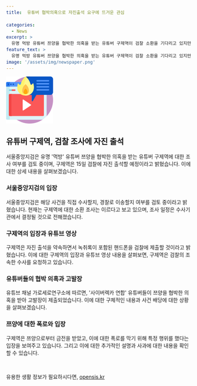 ```yaml
---
title:  유튜버 협박의혹으로 자진출석 요구에 뜨거운 관심

categories:
  - News
excerpt: >
  유명 먹방 유튜버 쯔양을 협박한 의혹을 받는 유튜버 구제역이 검찰 소환을 기다리고 있지만, 서울중앙지검은 아직 조사 일정을 잡지 않았다. 구제역은 자진 출석을 약속하면서도 검찰은 별도의 조사일정을 잡겠다는 입장이다. 해당 사건은 검찰이 직접 수사할지, 경찰로 이송할지 여부를 검토 중에 있다. 이에 대한 관심이 커지고 있으며, 유튜버들 간의 갈등과 금전적인 문제가 논란이 되고 있다.
feature_text: >
  유명 먹방 유튜버 쯔양을 협박한 의혹을 받는 유튜버 구제역이 검찰 소환을 기다리고 있지만, 서울중앙지검은 아직 조사 일정을 잡지 않았다. 구제역은 자진 출석을 약속하면서도 검찰은 별도의 조사일정을 잡겠다는 입장이다. 해당 사건은 검찰이 직접 수사할지, 경찰로 이송할지 여부를 검토 중에 있다. 이에 대한 관심이 커지고 있으며, 유튜버들 간의 갈등과 금전적인 문제가 논란이 되고 있다.
image: '/assets/img/newspaper.png'
---
```


<p><img src="/assets/img/news.png" alt="rentncar 속보" /></p>

<h2 data-ke-size="size26">유튜버 구제역, 검찰 조사에 자진 출석</h2>

<p data-ke-size="size16">서울중앙지검은 유명 '먹방' 유튜버 쯔양을 협박한 의혹을 받는 유튜버 구제역에 대한 조사 여부를 검토 중이며, 구제역은 15일 검찰에 자진 출석할 예정이라고 밝혔습니다. 이에 대한 상세 내용을 살펴보겠습니다.</p>

<h3>서울중앙지검의 입장</h3>

<p data-ke-size="size16">서울중앙지검은 해당 사건을 직접 수사할지, 경찰로 이송할지 여부를 검토 중이라고 밝혔습니다. 현재는 구제역에 대한 소환 조사는 이르다고 보고 있으며, 조사 일정은 수사기관에서 결정될 것으로 전해졌습니다.</p>

<h3>구제역의 입장과 유튜브 영상</h3>

<p data-ke-size="size16">구제역은 자진 출석을 약속하면서 녹취록이 포함된 핸드폰을 검찰에 제출할 것이라고 밝혔습니다. 이에 대한 구제역의 입장과 유튜브 영상 내용을 살펴보면, 구제역은 검찰의 조속한 수사를 요청하고 있습니다.</p>

<h3>유튜버들의 협박 의혹과 고발장</h3>

<p data-ke-size="size16">유튜브 채널 가로세로연구소에 따르면, '사이버렉카 연합' 유튜버들이 쯔양을 협박한 의혹을 받아 고발장이 제출되었습니다. 이에 대한 구체적인 내용과 사건 배당에 대한 상황을 살펴보겠습니다.</p>

<h3>쯔양에 대한 폭로와 입장</h3>

<p data-ke-size="size16">구제역은 쯔양으로부터 금전을 받았고, 이에 대한 폭로를 막기 위해 특정 행위를 했다는 입장을 보여주고 있습니다. 그리고 이에 대한 추가적인 설명과 사과에 대한 내용을 확인할 수 있습니다.</p>

<p data-ke-size="size16">&nbsp;</p>
유용한 생활 정보가 필요하시다면, <a href="https://opensis.kr" rel="dofollow">opensis.kr</a>


